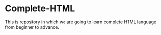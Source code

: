 # Complete-HTML
This is repository in which we are going to learn complete HTML language from beginner to advance. 
